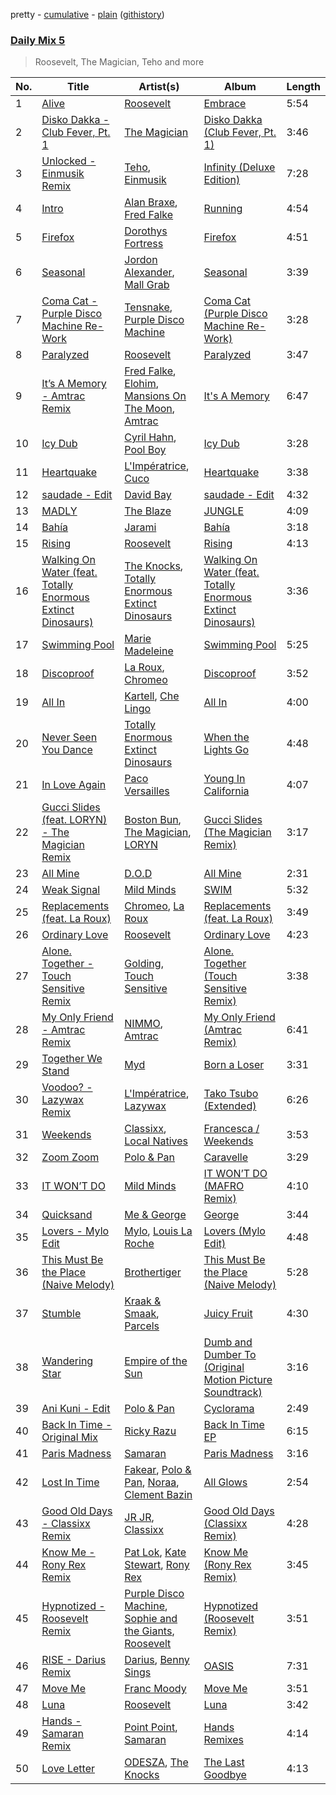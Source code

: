 pretty - [cumulative](/playlists/cumulative/Daily%20Mix%205.md) - [plain](/playlists/plain/37i9dQZF1E36TO0q54WsJv) ([githistory](https://github.githistory.xyz/vitokorn/spotify-playlist-archive/blob/master/playlists/plain/37i9dQZF1E36TO0q54WsJv))

### [Daily Mix 5](https://open.spotify.com/playlist/37i9dQZF1E36TO0q54WsJv)

> Roosevelt, The Magician, Teho and more

| No. | Title | Artist(s) | Album | Length |
|---|---|---|---|---|
| 1 | [Alive](https://open.spotify.com/track/4HlpSIkW9hyeC15nHFp42P) | [Roosevelt](https://open.spotify.com/artist/4AQrqVz6BYwy29iMxcGtx7) | [Embrace](https://open.spotify.com/album/1JiflktVuDJ5OQkX6QFQRs) | 5:54 |
| 2 | [Disko Dakka - Club Fever, Pt. 1](https://open.spotify.com/track/1fihnO29NmGIbnkvu4sk7J) | [The Magician](https://open.spotify.com/artist/4WUGQykLBGFfsl0Qjl6TDM) | [Disko Dakka (Club Fever, Pt. 1)](https://open.spotify.com/album/1EpDbtit04dzUjSEoeIvea) | 3:46 |
| 3 | [Unlocked - Einmusik Remix](https://open.spotify.com/track/3cYqnQCKBEG9goKlzvKy00) | [Teho](https://open.spotify.com/artist/7uZckwZIIL89Paj8E1GEFO), [Einmusik](https://open.spotify.com/artist/1LXTXZjheh25pXMEUT9iC1) | [Infinity (Deluxe Edition)](https://open.spotify.com/album/64Z7e0YTTtoa7dRhpQb6kv) | 7:28 |
| 4 | [Intro](https://open.spotify.com/track/60hb5H9yL4P4SPz7lrTvUw) | [Alan Braxe](https://open.spotify.com/artist/24JRvbKfTcF2x7c2kCCJrW), [Fred Falke](https://open.spotify.com/artist/0AfNNw1LS2i9KW4icd7inD) | [Running](https://open.spotify.com/album/2OazLMNTr5Vf2YmetCJshL) | 4:54 |
| 5 | [Firefox](https://open.spotify.com/track/3F6eLrcC8Yv0vXC7VGSvyv) | [Dorothys Fortress](https://open.spotify.com/artist/6VLxD1WKg1ykIzBC9nuDAN) | [Firefox](https://open.spotify.com/album/1DQymNbh75ao1DRCT4Juoe) | 4:51 |
| 6 | [Seasonal](https://open.spotify.com/track/2jDJFZU2e3oc2y07YuPLtC) | [Jordon Alexander](https://open.spotify.com/artist/4e2vkCt29CaALUaIvhQCql), [Mall Grab](https://open.spotify.com/artist/7yF6JnFPDzgml2Ytkyl5D7) | [Seasonal](https://open.spotify.com/album/7bNtCV5FB7MMC0jQTWf2As) | 3:39 |
| 7 | [Coma Cat - Purple Disco Machine Re-Work](https://open.spotify.com/track/1BMFet4vUoOgpLYIl3kVMQ) | [Tensnake](https://open.spotify.com/artist/75nC6MXUalYZSOd7OfNkwq), [Purple Disco Machine](https://open.spotify.com/artist/2WBJQGf1bT1kxuoqziH5g4) | [Coma Cat (Purple Disco Machine Re-Work)](https://open.spotify.com/album/0xQYiQjTVXSJFEqgM7GgUC) | 3:28 |
| 8 | [Paralyzed](https://open.spotify.com/track/2XPLNZZ7CTnOzq54kZ6M6F) | [Roosevelt](https://open.spotify.com/artist/4AQrqVz6BYwy29iMxcGtx7) | [Paralyzed](https://open.spotify.com/album/0w3f9KcyAau2CzhOmMCTfV) | 3:47 |
| 9 | [It’s A Memory - Amtrac Remix](https://open.spotify.com/track/4Fhrz3ZV2f20CLen3pzJrx) | [Fred Falke](https://open.spotify.com/artist/0AfNNw1LS2i9KW4icd7inD), [Elohim](https://open.spotify.com/artist/4dae5ONh5OK2K5ihXwGUt1), [Mansions On The Moon](https://open.spotify.com/artist/1TUXttKjP2lfz1WzSqlrcM), [Amtrac](https://open.spotify.com/artist/3ifxHfYz2pqHku0bwx8H5J) | [It's A Memory](https://open.spotify.com/album/2pzQGHwBaHXrM0miakysQY) | 6:47 |
| 10 | [Icy Dub](https://open.spotify.com/track/1qp2TaqWFlzkEZCkVrDLET) | [Cyril Hahn](https://open.spotify.com/artist/4EFMHRFpgrpfp0AVEBp4m2), [Pool Boy](https://open.spotify.com/artist/0JA5uqKcjlx67kfQ5atued) | [Icy Dub](https://open.spotify.com/album/624m97w8CI6tUVfzC7cmDl) | 3:28 |
| 11 | [Heartquake](https://open.spotify.com/track/6vcC7pldyTPKjZJFvY3v7Q) | [L'Impératrice](https://open.spotify.com/artist/4PwlsrN0t5mLN0C827cbEU), [Cuco](https://open.spotify.com/artist/2Tglaf8nvDzwSQnpSrjLHP) | [Heartquake](https://open.spotify.com/album/1Ug1cKJWf6t7qlKQEfKs4R) | 3:38 |
| 12 | [saudade - Edit](https://open.spotify.com/track/3ecmX9cdy5NKeoE4GwLoV3) | [David Bay](https://open.spotify.com/artist/5yHK7mClF5i8Jabk8IKISo) | [saudade - Edit](https://open.spotify.com/album/71QyRx58NvssqPyzBQq9B3) | 4:32 |
| 13 | [MADLY](https://open.spotify.com/track/7Eg6WudP6Qp7JzqldA2ZTH) | [The Blaze](https://open.spotify.com/artist/1Dt1UKLtrJIW1xxRBejjos) | [JUNGLE](https://open.spotify.com/album/409STQlcajDkM1vdhM4Qxo) | 4:09 |
| 14 | [Bahía](https://open.spotify.com/track/78pmQYRJ8IRv6TZZp71Nh0) | [Jarami](https://open.spotify.com/artist/1iwseab2dozTUHoF5taAdf) | [Bahía](https://open.spotify.com/album/1YzU5RBToDXoN6PlJRSAPJ) | 3:18 |
| 15 | [Rising](https://open.spotify.com/track/7xN80kFvkkSMtDu57pZ29w) | [Roosevelt](https://open.spotify.com/artist/4AQrqVz6BYwy29iMxcGtx7) | [Rising](https://open.spotify.com/album/7lvWOiTh8oMtOldgbB4EWi) | 4:13 |
| 16 | [Walking On Water (feat. Totally Enormous Extinct Dinosaurs)](https://open.spotify.com/track/2CAQr9uW764IVG1eIQyeSg) | [The Knocks](https://open.spotify.com/artist/2x7EATekOPhFGRx3syMGEC), [Totally Enormous Extinct Dinosaurs](https://open.spotify.com/artist/0g3NiCRhEv7M4SEDMrpItN) | [Walking On Water (feat. Totally Enormous Extinct Dinosaurs)](https://open.spotify.com/album/1LGKKLcYxRAyILvCjMmiH2) | 3:36 |
| 17 | [Swimming Pool](https://open.spotify.com/track/0LB3XEhlEemMDjmEQwRJ3c) | [Marie Madeleine](https://open.spotify.com/artist/42Wmw8g4Cl9ZsxYR8prhSC) | [Swimming Pool](https://open.spotify.com/album/7pou12xfkIF6Z73lKE8alX) | 5:25 |
| 18 | [Discoproof](https://open.spotify.com/track/0CQcUsyDEfKsHWDDF3h2C1) | [La Roux](https://open.spotify.com/artist/3K2zB87GZv1krx031en5VA), [Chromeo](https://open.spotify.com/artist/2mV8aJphiSHYJf43DxL7Gt) | [Discoproof](https://open.spotify.com/album/3uMU0ZiDp3MDBypUiVKGYh) | 3:52 |
| 19 | [All In](https://open.spotify.com/track/4Ks8tQBpkf3mStOv6KDPDc) | [Kartell](https://open.spotify.com/artist/3E4UsjXgFv2GdwshMkkJze), [Che Lingo](https://open.spotify.com/artist/0xNKgWtSixAqcwJLM2c8ez) | [All In](https://open.spotify.com/album/31i76UJJxEFOkDpFVEvhcE) | 4:00 |
| 20 | [Never Seen You Dance](https://open.spotify.com/track/13N1HPNBK0oU0FbAUZ3xYT) | [Totally Enormous Extinct Dinosaurs](https://open.spotify.com/artist/0g3NiCRhEv7M4SEDMrpItN) | [When the Lights Go](https://open.spotify.com/album/2aApNIlo8yWlCk6x899rhY) | 4:48 |
| 21 | [In Love Again](https://open.spotify.com/track/2FkKzyXKRru1gtDrDGblKU) | [Paco Versailles](https://open.spotify.com/artist/5VptPtXbT0T4imW6GcobiW) | [Young In California](https://open.spotify.com/album/1reYO7vImj6L4ZshyK9qZP) | 4:07 |
| 22 | [Gucci Slides (feat. LORYN) - The Magician Remix](https://open.spotify.com/track/2hOJ0ZHzyWMrzpUVrPC3dq) | [Boston Bun](https://open.spotify.com/artist/1Na1sVrGWKwAigaW7a6hi5), [The Magician](https://open.spotify.com/artist/4WUGQykLBGFfsl0Qjl6TDM), [LORYN](https://open.spotify.com/artist/0ryyI8NGZJ4MLeRfwbkODZ) | [Gucci Slides (The Magician Remix)](https://open.spotify.com/album/4BPY8WmGdNKemwqqkcSxQn) | 3:17 |
| 23 | [All Mine](https://open.spotify.com/track/55vxJOfCXlkiFzELyNTYQm) | [D.O.D](https://open.spotify.com/artist/0Cs47vvRsPgEfliBU9KDiB) | [All Mine](https://open.spotify.com/album/71dkC0kz5fl6b0rtjPPeBe) | 2:31 |
| 24 | [Weak Signal](https://open.spotify.com/track/4bhSrX2y75cQeATsOjh2pm) | [Mild Minds](https://open.spotify.com/artist/3Ka3k9K2WStR52UJVtbJZW) | [SWIM](https://open.spotify.com/album/4H0IJDbkR5Q0mZUFjpJNPj) | 5:32 |
| 25 | [Replacements (feat. La Roux)](https://open.spotify.com/track/067mO4njSpF7qUEE96lbpH) | [Chromeo](https://open.spotify.com/artist/2mV8aJphiSHYJf43DxL7Gt), [La Roux](https://open.spotify.com/artist/3K2zB87GZv1krx031en5VA) | [Replacements (feat. La Roux)](https://open.spotify.com/album/677Ket8qKGVOMtXgE4Gpfk) | 3:49 |
| 26 | [Ordinary Love](https://open.spotify.com/track/7phe09VoYnIJ1X4AAWBYSu) | [Roosevelt](https://open.spotify.com/artist/4AQrqVz6BYwy29iMxcGtx7) | [Ordinary Love](https://open.spotify.com/album/5NHYBRIZD2rHpQzs9rss0y) | 4:23 |
| 27 | [Alone. Together - Touch Sensitive Remix](https://open.spotify.com/track/25chTUZLOC9lUFOQtKx1WH) | [Golding](https://open.spotify.com/artist/1iSoM8O980yKFhpnEKwARJ), [Touch Sensitive](https://open.spotify.com/artist/2OC53Inn0G9QwWM7CM0G5Z) | [Alone. Together (Touch Sensitive Remix)](https://open.spotify.com/album/0SbZt49BBYRaHPQ2vBnfbB) | 3:38 |
| 28 | [My Only Friend - Amtrac Remix](https://open.spotify.com/track/7dl1pbAenwU1Zlm0HjL0XI) | [NIMMO](https://open.spotify.com/artist/76MojWoWNPzzKdrEspy5sl), [Amtrac](https://open.spotify.com/artist/3ifxHfYz2pqHku0bwx8H5J) | [My Only Friend (Amtrac Remix)](https://open.spotify.com/album/2YJOEoh6bTdayjUMlJ67SU) | 6:41 |
| 29 | [Together We Stand](https://open.spotify.com/track/4XmKrgMjWhiSfiIKtkI8NX) | [Myd](https://open.spotify.com/artist/3QFiymmbJlVBPpnrOatEAk) | [Born a Loser](https://open.spotify.com/album/6OQjfXsIharHjMAMbGYGNd) | 3:31 |
| 30 | [Voodoo? - Lazywax Remix](https://open.spotify.com/track/0djNXCN8wYX8hi05KbdYOG) | [L'Impératrice](https://open.spotify.com/artist/4PwlsrN0t5mLN0C827cbEU), [Lazywax](https://open.spotify.com/artist/0JmfcW7ntKscmNRiLbKEcw) | [Tako Tsubo (Extended)](https://open.spotify.com/album/5TzIufkUkIyyDmWse36b9p) | 6:26 |
| 31 | [Weekends](https://open.spotify.com/track/3JlQhSlC4GHH6O8BnQiFSy) | [Classixx](https://open.spotify.com/artist/0vUTfcBDZZo2OUQJci5UNZ), [Local Natives](https://open.spotify.com/artist/75dQReiBOHN37fQgWQrIAJ) | [Francesca / Weekends](https://open.spotify.com/album/6RxkWVvlR3drH0CkJwWHTz) | 3:53 |
| 32 | [Zoom Zoom](https://open.spotify.com/track/1gWnuGAiTk3Q4yrIbwymUK) | [Polo & Pan](https://open.spotify.com/artist/45yEuthJ9yq1rNXAOpBnqM) | [Caravelle](https://open.spotify.com/album/0SuFqlCe5i30Fr75ZlPQVT) | 3:29 |
| 33 | [IT WON’T DO](https://open.spotify.com/track/5mDMjmaFjF3GlvhLoBlfUQ) | [Mild Minds](https://open.spotify.com/artist/3Ka3k9K2WStR52UJVtbJZW) | [IT WON’T DO (MAFRO Remix)](https://open.spotify.com/album/1FykaudvXZXg1Iaq8WvfSS) | 4:10 |
| 34 | [Quicksand](https://open.spotify.com/track/62rryUWfIksNhJ4CQkEehN) | [Me & George](https://open.spotify.com/artist/4VYA3yEmxcU2ElaVRPHGFv) | [George](https://open.spotify.com/album/25bwSrjGoIdinBG254QlB6) | 3:44 |
| 35 | [Lovers - Mylo Edit](https://open.spotify.com/track/58w2Sqv3TR3nKc8WmD49Jr) | [Mylo](https://open.spotify.com/artist/5YjEVrNMrIRw2xGbjTN6Ti), [Louis La Roche](https://open.spotify.com/artist/0a03X57i18eG1yBzpmhZAs) | [Lovers (Mylo Edit)](https://open.spotify.com/album/4OBwgvERNeAyxRy0XwiIYg) | 4:48 |
| 36 | [This Must Be the Place (Naive Melody)](https://open.spotify.com/track/0oXsSXaICwrpFlPa3kZ4O2) | [Brothertiger](https://open.spotify.com/artist/2MaMzvFmtu68r9zpdJ4tLE) | [This Must Be the Place (Naive Melody)](https://open.spotify.com/album/3k867uLM2ETz6l9vIpfr2N) | 5:28 |
| 37 | [Stumble](https://open.spotify.com/track/3uvALUobqjZvTGAh6737Mb) | [Kraak & Smaak](https://open.spotify.com/artist/7c5qu1gNlg8jWDzzmlp89O), [Parcels](https://open.spotify.com/artist/3oKRxpszQKUjjaHz388fVA) | [Juicy Fruit](https://open.spotify.com/album/7Ih98kmIPJCsXcgrikcmoq) | 4:30 |
| 38 | [Wandering Star](https://open.spotify.com/track/0eWYHgm4geQQT8IodrBhTh) | [Empire of the Sun](https://open.spotify.com/artist/67hb7towEyKvt5Z8Bx306c) | [Dumb and Dumber To (Original Motion Picture Soundtrack)](https://open.spotify.com/album/79P32NOcAdnKotwyDyzUDe) | 3:16 |
| 39 | [Ani Kuni - Edit](https://open.spotify.com/track/7FOQQJNvfC7x8yO6DQBSFO) | [Polo & Pan](https://open.spotify.com/artist/45yEuthJ9yq1rNXAOpBnqM) | [Cyclorama](https://open.spotify.com/album/2XLO00VSPGAGxpUjezhHoC) | 2:49 |
| 40 | [Back In Time - Original Mix](https://open.spotify.com/track/2iMr4fmel0lQnL28yxOtIT) | [Ricky Razu](https://open.spotify.com/artist/72dCrABG4WTtpewWk7sc8v) | [Back In Time EP](https://open.spotify.com/album/4zwTBWt2PxJFKTiDZ8dgJY) | 6:15 |
| 41 | [Paris Madness](https://open.spotify.com/track/0DDN8VNyAP71ExRFbcRhbU) | [Samaran](https://open.spotify.com/artist/2heZX3F8ubVQgQ7gyPx0qe) | [Paris Madness](https://open.spotify.com/album/3GzzQTC79IIC7VFLT7rGUB) | 3:16 |
| 42 | [Lost In Time](https://open.spotify.com/track/2Af6CjK4ASBl6rz87kFtN2) | [Fakear](https://open.spotify.com/artist/4eFImh8D3F15dtZk0JQlpT), [Polo & Pan](https://open.spotify.com/artist/45yEuthJ9yq1rNXAOpBnqM), [Noraa](https://open.spotify.com/artist/3TB54cQWdcg0uDjBoTu6S2), [Clement Bazin](https://open.spotify.com/artist/5CM5PpBzdFwgJmlafK2AEy) | [All Glows](https://open.spotify.com/album/62YytsweQ1OBHaYdcqRw2q) | 2:54 |
| 43 | [Good Old Days - Classixx Remix](https://open.spotify.com/track/2KBWBNwxzaqUYnmdNMZWEl) | [JR JR](https://open.spotify.com/artist/3VAxb3UskTNiHAKh4UeOEv), [Classixx](https://open.spotify.com/artist/0vUTfcBDZZo2OUQJci5UNZ) | [Good Old Days (Classixx Remix)](https://open.spotify.com/album/2Gv09B3JLYKTPbFIuuVpCM) | 4:28 |
| 44 | [Know Me - Rony Rex Remix](https://open.spotify.com/track/0V94m9bugyFIEKwJyGLn4j) | [Pat Lok](https://open.spotify.com/artist/3ZPRZDAAuBrvx1tsIjeFxh), [Kate Stewart](https://open.spotify.com/artist/494OPqLjjEhjKil1G6MWho), [Rony Rex](https://open.spotify.com/artist/61AudJPWNuYbLelVjkocZ4) | [Know Me (Rony Rex Remix)](https://open.spotify.com/album/3glzuI6KA4n0JEmXW4vFO8) | 3:45 |
| 45 | [Hypnotized - Roosevelt Remix](https://open.spotify.com/track/6eaWjbvpjbSUyky71wzNN9) | [Purple Disco Machine](https://open.spotify.com/artist/2WBJQGf1bT1kxuoqziH5g4), [Sophie and the Giants](https://open.spotify.com/artist/4FrXHrpbDLNyO3pbVv8RmF), [Roosevelt](https://open.spotify.com/artist/4AQrqVz6BYwy29iMxcGtx7) | [Hypnotized (Roosevelt Remix)](https://open.spotify.com/album/30tQcE1vyo7E0i38zBn37O) | 3:51 |
| 46 | [RISE - Darius Remix](https://open.spotify.com/track/5ek6h9mGgU2YySKVibGPG5) | [Darius](https://open.spotify.com/artist/5vfEaoOBcK0Lzr07WN8KaK), [Benny Sings](https://open.spotify.com/artist/4gHcu2JoaXJ0mV4aNPCd7N) | [OASIS](https://open.spotify.com/album/1t6WPyaoHQmCugRRvT32RW) | 7:31 |
| 47 | [Move Me](https://open.spotify.com/track/43tuFT8GAG5mPSktLVcqOY) | [Franc Moody](https://open.spotify.com/artist/10GT4yz8c6xjjnPGtGPI1l) | [Move Me](https://open.spotify.com/album/2DPuySW5r1sHgWXD7s4UfE) | 3:51 |
| 48 | [Luna](https://open.spotify.com/track/37q95xoPlZZzzymKJmEFIB) | [Roosevelt](https://open.spotify.com/artist/4AQrqVz6BYwy29iMxcGtx7) | [Luna](https://open.spotify.com/album/25Bmht81AZbFSbNzHOgw8j) | 3:42 |
| 49 | [Hands - Samaran Remix](https://open.spotify.com/track/3wbStGLUrWpzsoiQ3Ojn2H) | [Point Point](https://open.spotify.com/artist/5L67d6oZKOOmXcBcMMJdZZ), [Samaran](https://open.spotify.com/artist/2heZX3F8ubVQgQ7gyPx0qe) | [Hands Remixes](https://open.spotify.com/album/2TZmcjP04UCRobWNKeJiW7) | 4:14 |
| 50 | [Love Letter](https://open.spotify.com/track/5p8QLRVnBk20xuvwiDZtTr) | [ODESZA](https://open.spotify.com/artist/21mKp7DqtSNHhCAU2ugvUw), [The Knocks](https://open.spotify.com/artist/2x7EATekOPhFGRx3syMGEC) | [The Last Goodbye](https://open.spotify.com/album/0xVucRYJf5luWLekMGYh3i) | 4:13 |